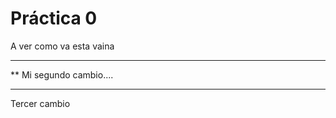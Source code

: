  # Práctica 0

A ver como va esta vaina

***********************
**  Mi segundo cambio....
*************************

Tercer cambio
